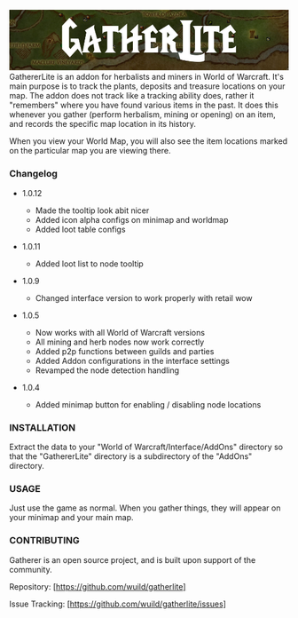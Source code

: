 ![GatherLite](./gatherlite-banner.jpg)
GathererLite is an addon for herbalists and miners in World of Warcraft. It's main purpose is to track the plants, deposits and treasure locations on your map.
The addon does not track like a tracking ability does, rather it "remembers" where you have found various items in the past. It does this whenever you gather (perform herbalism, mining or opening) on an item, and records the specific map location in its history.

When you view your World Map, you will also see the item locations marked on the particular map you are viewing there.

### Changelog
* 1.0.12
    * Made the tooltip look abit nicer
    * Added icon alpha configs on minimap and worldmap
    * Added loot table configs
* 1.0.11
    * Added loot list to node tooltip
* 1.0.9
    * Changed interface version to work properly with retail wow

* 1.0.5
    * Now works with all World of Warcraft versions
    * All mining and herb nodes now work correctly
    * Added p2p functions between guilds and parties
    * Added Addon configurations in the interface settings
    * Revamped the node detection handling
* 1.0.4
    * Added minimap button for enabling / disabling node locations

### INSTALLATION
Extract the data to your "World of Warcraft/Interface/AddOns" directory so that the "GathererLite" directory is a subdirectory of the "AddOns" directory.

### USAGE
Just use the game as normal.
When you gather things, they will appear on your minimap and your main map.

### CONTRIBUTING
Gatherer is an open source project, and is built upon support of the community. 

Repository: [https://github.com/wuild/gatherlite]

Issue Tracking: [https://github.com/wuild/gatherlite/issues]